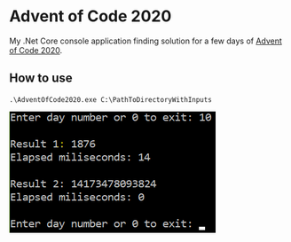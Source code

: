 # Advent of Code 2020

My .Net Core console application finding solution for a few days of [Advent of Code 2020](https://adventofcode.com/2020).

## How to use

```
.\AdventOfCode2020.exe C:\PathToDirectoryWithInputs
```



![example](https://github.com/piotr147/AdventOfCode2020/blob/master/Images/Example1.png)
